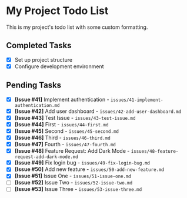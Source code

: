 # My Project Todo List

This is my project's todo list with some custom formatting.

## Completed Tasks
- [x] Set up project structure
- [x] Configure development environment

## Pending Tasks
- [x] **[Issue #41]** Implement authentication - `issues/41-implement-authentication.md`
- [x] **[Issue #42]** Add user dashboard - `issues/42-add-user-dashboard.md`
- [x] **[Issue #43]** Test Issue - `issues/43-test-issue.md`
- [x] **[Issue #44]** First - `issues/44-first.md`
- [x] **[Issue #45]** Second - `issues/45-second.md`
- [x] **[Issue #46]** Third - `issues/46-third.md`
- [x] **[Issue #47]** Fourth - `issues/47-fourth.md`
- [x] **[Issue #48]** Feature Request: Add Dark Mode - `issues/48-feature-request-add-dark-mode.md`
- [x] **[Issue #49]** Fix login bug - `issues/49-fix-login-bug.md`
- [x] **[Issue #50]** Add new feature - `issues/50-add-new-feature.md`
- [x] **[Issue #51]** Issue One - `issues/51-issue-one.md`
- [ ] **[Issue #52]** Issue Two - `issues/52-issue-two.md`
- [ ] **[Issue #53]** Issue Three - `issues/53-issue-three.md`
